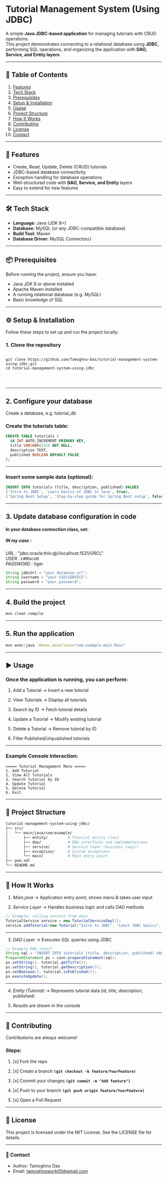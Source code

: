 # Tutorial Management System (Using JDBC)

A simple **Java JDBC-based application** for managing tutorials with CRUD operations.  
This project demonstrates connecting to a relational database using **JDBC**, performing SQL operations, and organizing the application with **DAO, Service, and Entity layers**.

---

## 📑 Table of Contents

1. [Features](#features)  
2. [Tech Stack](#tech-stack)  
3. [Prerequisites](#prerequisites)  
4. [Setup & Installation](#setup--installation)  
5. [Usage](#usage)  
6. [Project Structure](#project-structure)  
7. [How It Works](#how-it-works)  
8. [Contributing](#contributing)  
9. [License](#license)  
10. [Contact](#contact)  

---

## 🚀 Features

- Create, Read, Update, Delete (CRUD) tutorials  
- JDBC-based database connectivity  
- Exception handling for database operations  
- Well-structured code with **DAO, Service, and Entity** layers  
- Easy to extend for new features  

---

## 🛠 Tech Stack

- **Language:** Java (JDK 8+)  
- **Database:** MySQL (or any JDBC-compatible database)  
- **Build Tool:** Maven  
- **Database Driver:** MySQL Connector/J  

---

## 📦 Prerequisites

Before running the project, ensure you have:

- Java JDK 8 or above installed  
- Apache Maven installed  
- A running relational database (e.g. MySQL)  
- Basic knowledge of SQL  

---

## ⚙️ Setup & Installation

Follow these steps to set up and run the project locally:

### 1. Clone the repository
<pre>
<code>
git clone https://github.com/Tamoghno-Das/tutorial-management-system-using-jdbc.git
cd tutorial-management-system-using-jdbc
</pre>
</code>

---


## 2. Configure your database

Create a database, e.g. tutorial_db

### Create the tutorials table:

```sql
CREATE TABLE tutorials (
  id INT AUTO_INCREMENT PRIMARY KEY,
  title VARCHAR(255) NOT NULL,
  description TEXT,
  published BOOLEAN DEFAULT FALSE
);
```

---

### Insert some sample data (optional):

```sql
INSERT INTO tutorials (title, description, published) VALUES
('Intro to JDBC', 'Learn basics of JDBC in Java', true),
('Spring Boot Setup', 'Step-by-step guide for Spring Boot setup', false);
```

---

## 3. Update database configuration in code

#### In your database connection class, set:

##### IN my case : 
*URL :*  "jdbc:oracle:thin:@//localhost:1521/ORCL" <br>
*USER :* c##scott <br>
*PASSWORD :* tiger <br>

```java
String jdbcUrl = "your_database_url";
String username = "your SID/SERVICE";
String password = "your_password";
```

---


## 4. Build the project

```bash
mvn clean compile
```

---

## 5. Run the application

```bash
mvn exec:java -Dexec.mainClass="com.example.main.Main"
```

---

## ▶️ Usage

### Once the application is running, you can perform:

1. Add a Tutorial → Insert a new tutorial

2. View Tutorials → Display all tutorials

3. Search by ID → Fetch tutorial details

4. Update a Tutorial → Modify existing tutorial

5. Delete a Tutorial → Remove tutorial by ID

6. Filter Published/Unpublished tutorials

---

### Example Console Interaction:

```pgsql
===== Tutorial Management Menu =====
1. Add Tutorial
2. View All Tutorials
3. Search Tutorial by ID
4. Update Tutorial
5. Delete Tutorial
6. Exit
```

---

## 📂 Project Structure

```bash
tutorial-management-system-using-jdbc/
├── src/
│   └── main/java/com/example/
│       ├── entity/         # Tutorial entity class
│       ├── dao/            # DAO interfaces and implementations
│       ├── service/        # Service layer (business logic)
│       ├── exception/      # Custom exceptions
│       └── main/           # Main entry point
├── pom.xml
└── README.md
```

---


## 🔄 How It Works

1. *Main.java* → Application entry point, shows menu & takes user input

2. *Service Layer* → Handles business logic and calls DAO methods

```java
// Example: calling service from main
TutorialService service = new TutorialServiceImpl();
service.addTutorial(new Tutorial("Intro to JDBC", "Learn JDBC basics", true));
```

---

3. *DAO Layer* → Executes SQL queries using JDBC

```java
// Example DAO insert
String sql = "INSERT INTO tutorials (title, description, published) VALUES (?, ?, ?)";
PreparedStatement ps = conn.prepareStatement(sql);
ps.setString(1, tutorial.getTitle());
ps.setString(2, tutorial.getDescription());
ps.setBoolean(3, tutorial.isPublished());
ps.executeUpdate();
```

---

4. *Entity (Tutorial)* → Represents tutorial data (id, title, description, published)

5. *Results* are shown in the console

---

## 🤝 Contributing

Contributions are always welcome!

### Steps:

1. [x] Fork the repo

2. [x] Create a branch **`(git checkout -b feature/YourFeature)`**

3. [x] Commit your changes **`(git commit -m "Add feature")`**

4. [x] Push to your branch **`(git push origin feature/YourFeature)`**

5. [x] Open a Pull Request

---

## 📜 License

This project is licensed under the MIT License. See the LICENSE
file for details.

---

### 📧 Contact
- Author: Tamoghno Das
- Email: tamoghnowork05@gmail.com


